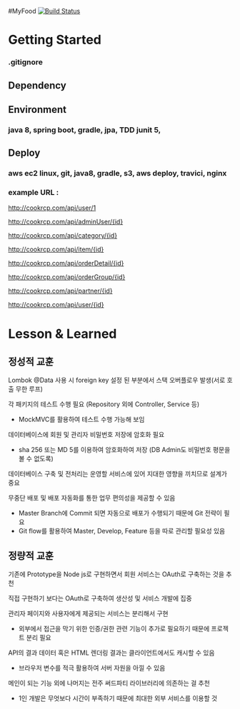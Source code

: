 #MyFood [![Build Status](https://travis-ci.org/lsjjong8/myfood.svg?branch=master)](https://travis-ci.org/lsjjong8/myfood)

# Getting Started

### .gitignore

## Dependency

## Environment
### java 8, spring boot, gradle, jpa, TDD junit 5, 

## Deploy
### aws ec2 linux, git, java8, gradle, s3, aws deploy, travici, nginx

### example URL :
http://cookrcp.com/api/user/1

http://cookrcp.com/api/adminUser/{id}

http://cookrcp.com/api/category/{id}

http://cookrcp.com/api/item/{id}

http://cookrcp.com/api/orderDetail/{id}

http://cookrcp.com/api/orderGroup/{id}

http://cookrcp.com/api/partner/{id}

http://cookrcp.com/api/user/{id}

# Lesson & Learned

## 정성적 교훈

Lombok @Data 사용 시 foreign key 설정 된 부분에서 스택 오버플로우 발생(서로 호출 무한 루프)

각 패키지의 테스트 수행 필요 (Repository 외에 Controller, Service 등)
 - MockMVC를 활용하여 테스트 수행 가능해 보임

데이터베이스에 회원 및 관리자 비밀번호 저장에 암호화 필요
 - sha 256 또는 MD 5를 이용하여 암호화하여 저장 (DB Admin도 비밀번호 평문을 볼 수 없도록)

데이터베이스 구축 및 전처리는 운영할 서비스에 있어 지대한 영향을 끼치므로 설계가 중요

무중단 배포 및 배포 자동화를 통한 업무 편의성을 제공할 수 있음
 - Master Branch에 Commit 되면 자동으로 배포가 수행되기 때문에 Git 전략이 필요
 - Git flow를 활용하여 Master, Develop, Feature 등을 따로 관리할 필요성 있음

## 정량적 교훈

기존에 Prototype을 Node js로 구현하면서 회원 서비스는 OAuth로 구축하는 것을 추천

직접 구현하기 보다는 OAuth로 구축하여 생산성 및 서비스 개발에 집중

관리자 페이지와 사용자에게 제공되는 서비스는 분리해서 구현
 - 외부에서 접근을 막기 위한 인증/권한 관련 기능이 추가로 필요하기 때문에 프로젝트 분리 필요
 
API의 결과 데이터 혹은 HTML 렌더링 결과는 클라이언트에서도 캐시할 수 있음
 - 브라우저 변수를 적극 활용하여 서버 자원을 아낄 수 있음
 
메인이 되는 기능 외에 나머지는 전주 써드파티 라이브러리에 의존하는 걸 추천
 - 1인 개발은 무엇보다 시간이 부족하기 때문에 최대한 외부 서비스를 이용할 것


